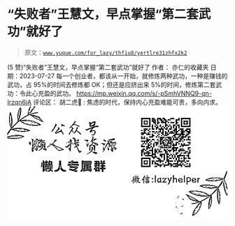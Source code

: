 # “失败者”王慧文，早点掌握“第二套武功”就好了

> 原文：[`www.yuque.com/for_lazy/thfiu8/yertlre31zhfx2k2`](https://www.yuque.com/for_lazy/thfiu8/yertlre31zhfx2k2)

<ne-h2 id="893471d2" data-lake-id="893471d2"><ne-heading-ext><ne-heading-anchor></ne-heading-anchor><ne-heading-fold></ne-heading-fold></ne-heading-ext><ne-heading-content><ne-text id="u9b7dfbb3">(5 赞)“失败者”王慧文，早点掌握“第二套武功”就好了</ne-text></ne-heading-content></ne-h2> <ne-p id="u8bad8d1b" data-lake-id="u8bad8d1b"><ne-text id="u5c8a876b">作者： 亦仁的收藏夹</ne-text></ne-p> <ne-p id="u68c6d017" data-lake-id="u68c6d017"><ne-text id="u394311cf">日期：2023-07-27</ne-text></ne-p> <ne-p id="u86205012" data-lake-id="u86205012"><ne-text id="u360f374b">每一个创业者，都该从一开始，就修炼两种武功，一种是赚钱的武功，占 95%的时间去修炼都 OK；但还是应挤出来 5%的时间，修炼第二套武功：令此心充盈的武功。</ne-text></ne-p> <ne-p id="u640c50b4" data-lake-id="u640c50b4">[<ne-text id="ub9f4b59d">https://mp.weixin.qq.com/s/-pSmhVNNQ9-qn-Irzqn6jA</ne-text>](https://mp.weixin.qq.com/s/-pSmhVNNQ9-qn-Irzqn6jA)</ne-p> <ne-hole id="u8f9e4a62" data-lake-id="u8f9e4a62"><ne-card data-card-name="hr" data-card-type="block" id="LZFs6" data-event-boundary="card"><ne-p id="ubc93fd3e" data-lake-id="ubc93fd3e"><ne-text id="u0f45ea3c">评论区：</ne-text></ne-p> <ne-p id="uc557a386" data-lake-id="uc557a386"><ne-text id="udda98639">胡二虎🐯 : 焦虑的时代，保持内心充盈难能可贵，多向内求。</ne-text></ne-p> <ne-p id="u2ae8e12f" data-lake-id="u2ae8e12f"><ne-card data-card-name="image" data-card-type="inline" id="aNPfF" data-event-boundary="card">![](img/894d30a529e7c37bcd3392323c99941c.png)  <ne-hole id="u37f2eb9f" data-lake-id="u37f2eb9f"><ne-card data-card-name="hr" data-card-type="block" id="yL83F" data-event-boundary="card"></ne-card></ne-hole></ne-card></ne-p></ne-card></ne-hole>